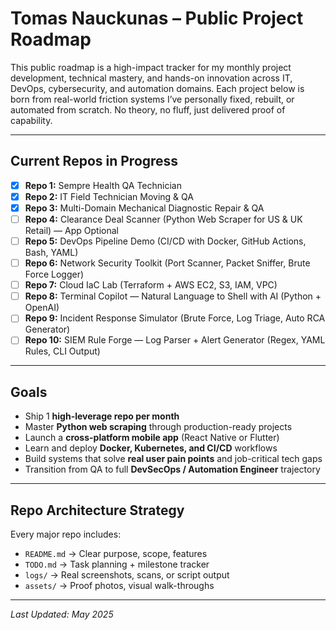 # Tomas Nauckunas – Public Project Roadmap

This public roadmap is a high-impact tracker for my monthly project development, technical mastery, and hands-on innovation across IT, DevOps, cybersecurity, and automation domains. Each project below is born from real-world friction systems I’ve personally fixed, rebuilt, or automated from scratch. No theory, no fluff, just delivered proof of capability.

---

## Current Repos in Progress

- [x] **Repo 1:** Sempre Health QA Technician  
- [x] **Repo 2:** IT Field Technician Moving & QA  
- [x] **Repo 3:** Multi-Domain Mechanical Diagnostic Repair & QA  
- [ ] **Repo 4:** Clearance Deal Scanner (Python Web Scraper for US & UK Retail) — App Optional  
- [ ] **Repo 5:** DevOps Pipeline Demo (CI/CD with Docker, GitHub Actions, Bash, YAML)  
- [ ] **Repo 6:** Network Security Toolkit (Port Scanner, Packet Sniffer, Brute Force Logger)  
- [ ] **Repo 7:** Cloud IaC Lab (Terraform + AWS EC2, S3, IAM, VPC)  
- [ ] **Repo 8:** Terminal Copilot — Natural Language to Shell with AI (Python + OpenAI)  
- [ ] **Repo 9:** Incident Response Simulator (Brute Force, Log Triage, Auto RCA Generator)
- [ ] **Repo 10:** SIEM Rule Forge — Log Parser + Alert Generator (Regex, YAML Rules, CLI Output)

---

## Goals

- Ship 1 **high-leverage repo per month**
- Master **Python web scraping** through production-ready projects
- Launch a **cross-platform mobile app** (React Native or Flutter)
- Learn and deploy **Docker, Kubernetes, and CI/CD** workflows
- Build systems that solve **real user pain points** and job-critical tech gaps
- Transition from QA to full **DevSecOps / Automation Engineer** trajectory

---

## Repo Architecture Strategy

Every major repo includes:

- `README.md` → Clear purpose, scope, features
- `TODO.md` → Task planning + milestone tracker
- `logs/` → Real screenshots, scans, or script output
- `assets/` → Proof photos, visual walk-throughs

---

_Last Updated: May 2025_
